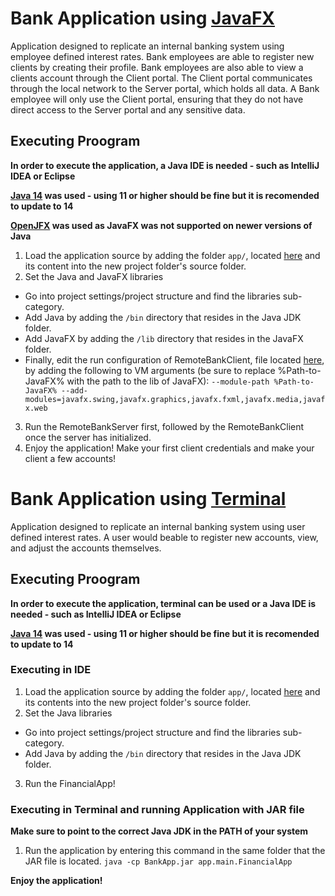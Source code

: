 # Bank Application using [JavaFX](https://github.com/jpildush/BankApplication/tree/master/JavaFXApp)
Application designed to replicate an internal banking system using employee defined interest rates. Bank employees are able to register new clients by creating their profile. Bank employees are also able to view a clients account through the Client portal. The Client portal communicates through the local network to the Server portal, which holds all data. A Bank employee will only use the Client portal, ensuring that they do not have direct access to the Server portal and any sensitive data.

## Executing Proogram
**In order to execute the application, a Java IDE is needed - such as IntelliJ IDEA or Eclipse**

**[Java 14](https://jdk.java.net/14/) was used - using 11 or higher should be fine but it is recomended to update to 14**

**[OpenJFX](https://wiki.openjdk.java.net/display/OpenJFX/Download) was used as JavaFX was not supported on newer versions of Java**

1. Load the application source by adding the folder ```app/```, located [here](https://github.com/jpildush/BankApplication/tree/master/JavaFXApp/app) and its content into the new project folder's source folder.
2. Set the Java and JavaFX libraries
  * Go into project settings/project structure and find the libraries sub-category.
  * Add Java by adding the ```/bin``` directory that resides in the Java JDK folder.
  * Add JavaFX by adding the ```/lib``` directory that resides in the JavaFX folder.
  * Finally, edit the run configuration of RemoteBankClient, file located [here](https://github.com/jpildush/BankApplication/tree/master/JavaFXApp/app/client), by adding the following to VM arguments (be sure to replace %Path-to-JavaFX% with the path to the lib of JavaFX):
  ```--module-path %Path-to-JavaFX% --add-modules=javafx.swing,javafx.graphics,javafx.fxml,javafx.media,javafx.web```
3. Run the RemoteBankServer first, followed by the RemoteBankClient once the server has initialized.
4. Enjoy the application! Make your first client credentials and make your client a few accounts! 

# Bank Application using [Terminal](https://github.com/jpildush/BankApplication/tree/master/JavaApp)
Application designed to replicate an internal banking system using user defined interest rates. A user would beable to register new accounts, view, and adjust the accounts themselves.

## Executing Proogram
**In order to execute the application, terminal can be used or a Java IDE is needed - such as IntelliJ IDEA or Eclipse**

**[Java 14](https://jdk.java.net/14/) was used - using 11 or higher should be fine but it is recomended to update to 14**

### Executing in IDE
1. Load the application source by adding the folder ```app/```, located [here](https://github.com/jpildush/BankApplication/tree/master/JavaApp/app) and its contents into the new project folder's source folder.
2. Set the Java libraries
  * Go into project settings/project structure and find the libraries sub-category.
  * Add Java by adding the ```/bin``` directory that resides in the Java JDK folder.
3. Run the FinancialApp!

### Executing in Terminal and running Application with JAR file
**Make sure to point to the correct Java JDK in the PATH of your system**
1. Run the application by entering this command in the same folder that the JAR file is located.
```java -cp BankApp.jar app.main.FinancialApp```

**Enjoy the application!**
